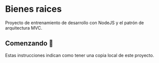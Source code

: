 # Bienes raices
Proyecto de entrenamiento de desarrollo con NodeJS y el patrón de arquitectura MVC.

## Comenzando 🚀
Estas instrucciones indican como tener una copia local de este proyecto.